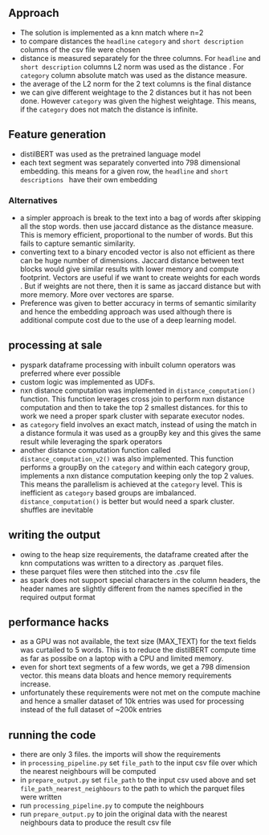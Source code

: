 ## Approach
- The solution is implemented as a knn match where n=2
- to compare distances the `headline` `category` and `short description` columns of the csv file were chosen
- distance is measured separately for the three columns. For `headline` and `short description` columns L2 norm was used as the distance . For
 `category` column absolute match was used as the distance measure.
 - the average of the L2 norm for the 2 text columns is the final distance
 - we can give different weightage to the 2 distances but it has not been done. However `category` was given the highest weightage. This means, if
  the `category` does not match the distance is infinite.
 
 ## Feature generation
 - distilBERT was used as the pretrained language model
 - each text segment was separately converted into 798 dimensional embedding. this means for a given row, the `headline` and `short descriptions
 ` have their own embedding
 ### Alternatives
 - a simpler approach is break to the text into a bag of words after skipping all the stop words. then use jaccard distance as the distance
  measure. This is memory efficient, proportional to the number of words. But this fails to capture semantic similarity.
 - converting text to a binary encoded vector is also not efficient as there can be huge number of dimensions. Jaccard distance between
 text blocks would give similar results with lower memory and compute footprint. Vectors are useful if we want to create weights for each words
 . But if weights are not there, then it is same as jaccard distance but with more memory. More over vectores are sparse.
 -  Preference was given to better accuracy in terms of semantic similarity and hence the embedding approach was used although there is additional
  compute cost due to the use of a deep learning model.

 ## processing at sale
 - pyspark dataframe processing with inbuilt column operators was preferred where ever possible
 - custom logic was implemented as UDFs.
 - nxn distance computation was implemented in ```distance_computation()``` function. This function leverages cross join to perform nxn distance
  computation and then to take the top 2 smallest distances. for this to work we need a proper spark cluster with separate executor nodes.
  - as `category` field involves an exact match, instead of using the match in a distance formula it was used as a groupBy key and this gives the
   same result while leveraging the spark operators
 - another distance computation function called ```distance_computation_v2()``` was also implemented. This function performs a groupBy on the
  `category` and within each category group, implements a nxn distance computation keeping only the top 2 values. This means the parallelism is
   achieved at the `category` level. This is inefficient as `category` based groups are imbalanced. ```distance_computation()``` is better but
    would need a spark cluster. shuffles are inevitable
 
 ## writing the output
 - owing to the heap size requirements, the dataframe created after the knn computations was written to a directory as .parquet files.
 - these parquet files were then stitched into the .csv file
 - as spark does not support special characters in the column headers, the header names are slightly different from the names specified in the
  required output format
 
 ## performance hacks
 - as a GPU was not available, the text size (MAX_TEXT) for the text fields was curtailed to 5 words. This is to reduce the distilBERT compute
  time as far as possibe on a laptop with a CPU and limited memory.
 - even for short text segments of a few words, we get a 798 dimension vector. this means data bloats and hence memory requirements increase.
 - unfortunately these requirements were not met on the compute machine and hence a smaller dataset of 10k entries was used for processing
  instead of the full dataset of ~200k entries
  
 ## running the code
 - there are only 3 files. the imports will show the requirements
 - in ```processing_pipeline.py``` set ```file_path``` to the input csv file over which the nearest neighbours will be computed
 - in ```prepare_output.py``` set ```file_path``` to the input csv used above and set ```file_path_nearest_neighbours``` to the path to which the
  parquet files were written
 - run ```processing_pipeline.py``` to compute the neighbours
 - run ```prepare_output.py``` to join the original data with the nearest neighbours data to produce the result csv file